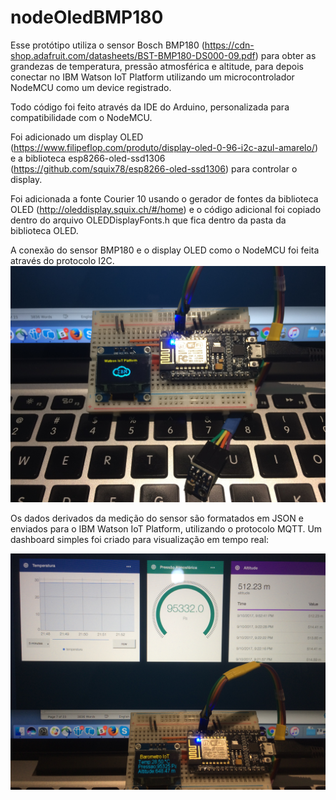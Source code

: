 # nodeOledBMP180

Esse protótipo utiliza o sensor Bosch BMP180 (https://cdn-shop.adafruit.com/datasheets/BST-BMP180-DS000-09.pdf) para obter as grandezas de temperatura, pressão atmosférica e altitude, para depois conectar no IBM Watson IoT Platform utilizando um microcontrolador NodeMCU como um device registrado.

Todo código foi feito através da IDE do Arduino, personalizada para compatibilidade com o NodeMCU.

Foi adicionado um display OLED (https://www.filipeflop.com/produto/display-oled-0-96-i2c-azul-amarelo/) e a biblioteca esp8266-oled-ssd1306 (https://github.com/squix78/esp8266-oled-ssd1306) para controlar o display.

Foi adicionada a fonte Courier 10 usando o gerador de fontes da biblioteca OLED (http://oleddisplay.squix.ch/#/home) e o código adicional foi copiado dentro do arquivo OLEDDisplayFonts.h que fica dentro da pasta da biblioteca OLED.

A conexão do sensor BMP180 e o display OLED como o NodeMCU foi feita através do protocolo I2C.
![alt text](https://github.com/cesariojr/nodeOledBMP180/blob/master/node.JPG)

Os dados derivados da medição do sensor são formatados em JSON e enviados para o IBM Watson IoT Platform, utilizando o protocolo MQTT. Um dashboard simples foi criado para visualização em tempo real:

![alt text](https://github.com/cesariojr/nodeOledBMP180/blob/master/dashboard.JPG)
